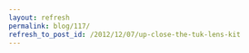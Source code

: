 ```yaml
---
layout: refresh
permalink: blog/117/
refresh_to_post_id: /2012/12/07/up-close-the-tuk-lens-kit
---
```

